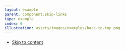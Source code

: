 ```yaml
---
layout: example
parent: component.skip-links
type: example
index: 0
illustration: assets/images/examples/back-to-top.png
---
```

<div class="ds_skip-links">
    <ul class="ds_skip-links__list">
        <li class="ds_skip-links__item"><a class="ds_skip-links__link" href="#main-content">Skip to content</a></li>
    </ul>
</div>
